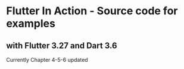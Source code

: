 # Flutter In Action - Source code for examples 
## with Flutter 3.27 and Dart 3.6

Currently Chapter 4-5-6 updated
